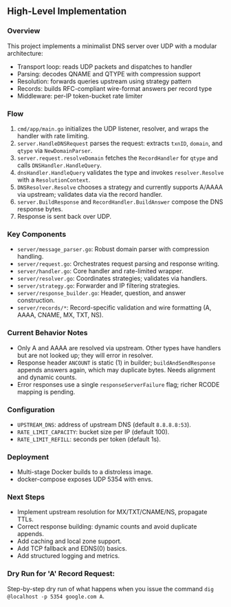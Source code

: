 ## High-Level Implementation

### Overview
This project implements a minimalist DNS server over UDP with a modular architecture:
- Transport loop: reads UDP packets and dispatches to handler
- Parsing: decodes QNAME and QTYPE with compression support
- Resolution: forwards queries upstream using strategy pattern
- Records: builds RFC-compliant wire-format answers per record type
- Middleware: per-IP token-bucket rate limiter

### Flow
1. `cmd/app/main.go` initializes the UDP listener, resolver, and wraps the handler with rate limiting.
2. `server.HandleDNSRequest` parses the request: extracts `txnID`, `domain`, and `qtype` via `NewDomainParser`.
3. `server.request.resolveDomain` fetches the `RecordHandler` for `qtype` and calls `DNSHandler.HandleQuery`.
4. `dnsHandler.HandleQuery` validates the type and invokes `resolver.Resolve` with a `ResolutionContext`.
5. `DNSResolver.Resolve` chooses a strategy and currently supports A/AAAA via upstream; validates data via the record handler.
6. `server.BuildResponse` and `RecordHandler.BuildAnswer` compose the DNS response bytes.
7. Response is sent back over UDP.

### Key Components
- `server/message_parser.go`: Robust domain parser with compression handling.
- `server/request.go`: Orchestrates request parsing and response writing.
- `server/handler.go`: Core handler and rate-limited wrapper.
- `server/resolver.go`: Coordinates strategies; validates via handlers.
- `server/strategy.go`: Forwarder and IP filtering strategies.
- `server/response_builder.go`: Header, question, and answer construction.
- `server/records/*`: Record-specific validation and wire formatting (A, AAAA, CNAME, MX, TXT, NS).

### Current Behavior Notes
- Only A and AAAA are resolved via upstream. Other types have handlers but are not looked up; they will error in resolver.
- Response header `ANCOUNT` is static (1) in builder; `buildAndSendResponse` appends answers again, which may duplicate bytes. Needs alignment and dynamic counts.
- Error responses use a single `responseServerFailure` flag; richer RCODE mapping is pending.

### Configuration
- `UPSTREAM_DNS`: address of upstream DNS (default `8.8.8.8:53`).
- `RATE_LIMIT_CAPACITY`: bucket size per IP (default 100).
- `RATE_LIMIT_REFILL`: seconds per token (default 1s).

### Deployment
- Multi-stage Docker builds to a distroless image.
- docker-compose exposes UDP 5354 with envs.

### Next Steps
- Implement upstream resolution for MX/TXT/CNAME/NS, propagate TTLs.
- Correct response building: dynamic counts and avoid duplicate appends.
- Add caching and local zone support.
- Add TCP fallback and EDNS(0) basics.
- Add structured logging and metrics.

### Dry Run for 'A' Record Request:
Step-by-step dry run of what happens when you issue the command `dig @localhost -p 5354 google.com A`.